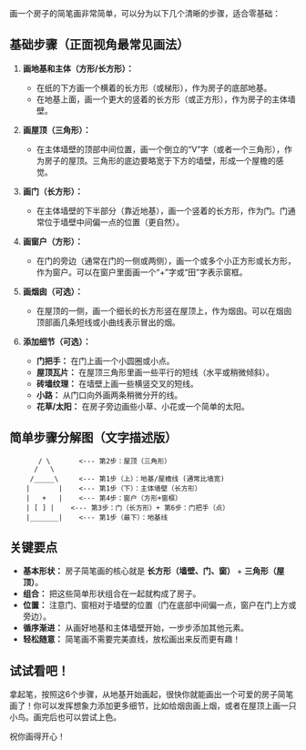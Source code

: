 画一个房子的简笔画非常简单，可以分为以下几个清晰的步骤，适合零基础：

## 基础步骤（正面视角最常见画法）

1.  **画地基和主体（方形/长方形）：**
    *   在纸的下方画一个横着的长方形（或梯形），作为房子的底部地基。
    *   在地基上面，画一个更大的竖着的长方形（或正方形），作为房子的主体墙壁。

2.  **画屋顶（三角形）：**
    *   在主体墙壁的顶部中间位置，画一个倒立的“V”字（或者一个三角形），作为房子的屋顶。三角形的底边要略宽于下方的墙壁，形成一个屋檐的感觉。

3.  **画门（长方形）：**
    *   在主体墙壁的下半部分（靠近地基），画一个竖着的长方形，作为门。门通常位于墙壁中间偏一点的位置（更自然）。

4.  **画窗户（方形）：**
    *   在门的旁边（通常在门的一侧或两侧），画一个或多个小正方形或长方形，作为窗户。可以在窗户里面画一个“+”字或“田”字表示窗框。

5.  **画烟囱（可选）：**
    *   在屋顶的一侧，画一个细长的长方形竖在屋顶上，作为烟囱。可以在烟囱顶部画几条短线或小曲线表示冒出的烟。

6.  **添加细节（可选）：**
    *   **门把手：** 在门上画一个小圆圈或小点。
    *   **屋顶瓦片：** 在屋顶三角形里画一些平行的短线（水平或稍微倾斜）。
    *   **砖墙纹理：** 在墙壁上画一些横竖交叉的短线。
    *   **小路：** 从门口向外画两条稍微分开的线。
    *   **花草/太阳：** 在房子旁边画些小草、小花或一个简单的太阳。

## 简单步骤分解图（文字描述版）

```
       / \       <--- 第2步：屋顶（三角形）
      /   \
     /_____\     <--- 第1步（上）：地基/屋檐线 (通常比墙宽)
    |       |    <--- 第1步（下）：主体墙壁（长方形）
    |   +   |    <--- 第4步：窗户（方形+窗框）
    | [ ] |    <--- 第3步：门（长方形）+ 第6步：门把手（点）
    |_______|    <--- 第1步（最下）：地基线
```

## 关键要点

*   **基本形状：** 房子简笔画的核心就是 **长方形（墙壁、门、窗）** + **三角形（屋顶）**。
*   **组合：** 把这些简单形状组合在一起就构成了房子。
*   **位置：** 注意门、窗相对于墙壁的位置（门在底部中间偏一点，窗户在门上方或旁边）。
*   **循序渐进：** 从画好地基和主体墙壁开始，一步步添加其他元素。
*   **轻松随意：** 简笔画不需要完美直线，放松画出来反而更有趣！

## 试试看吧！

拿起笔，按照这6个步骤，从地基开始画起，很快你就能画出一个可爱的房子简笔画了！你可以发挥想象力添加更多细节，比如给烟囱画上烟，或者在屋顶上画一只小鸟。画完后也可以尝试上色。

祝你画得开心！